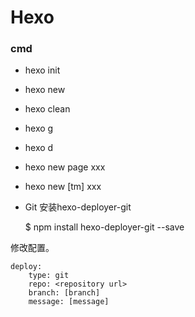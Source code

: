 # Hexo

### cmd

- hexo init
- hexo new 
- hexo clean
- hexo g
- hexo d
- hexo new page xxx
- hexo new [tm] xxx


- Git 安装hexo-deployer-git

	$ npm install hexo-deployer-git --save

修改配置。

	deploy:
  		type: git
  		repo: <repository url>
		branch: [branch]
  		message: [message]


